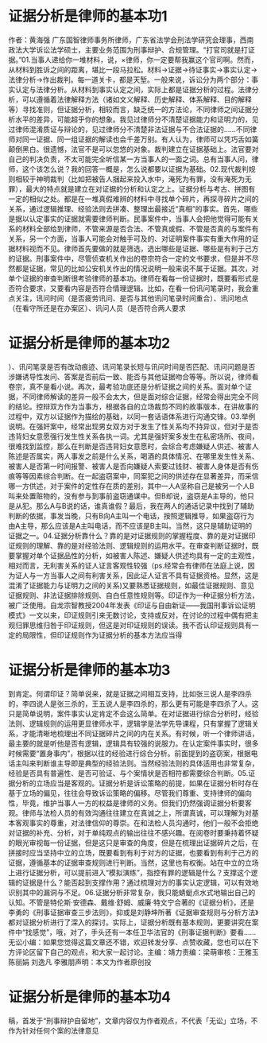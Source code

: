 # 证据分析是律师的基本功1

作者：黄海强 广东国智律师事务所律师，广东省法学会刑法学研究会理事，西南政法大学诉讼法学硕士，主要业务范围为刑事辩护、合规管理。“打官司就是打证据。”01.当事人递给你一堆材料，说，×律师，你一定要帮我赢这个官司啊。然而，从材料到胜诉之间的距离，堪比一段马拉松。材料→证据→待证事实→事实认定→法律分析→作出裁判。每一道关卡，都是天堑。一般来说，诉讼分为两个部分：事实认定与法律分析。从材料到事实认定之间，实际上都是证据分析的过程。法律分析，可以遵循着法律解释方法（诸如文义解释、历史解释、体系解释、目的解释等）寻找准则，但证据分析，相较而言，缺乏统一的方法论，不同律师之间证据分析水平的差异，可能超乎你的想象。我见过律师分不清楚证据能力和证明力的，见过律师混淆质证与辩论的，见过律师分不清楚非法证据与不合法证据的……不同律师对同一证据、同一组证据的解读也会千差万别。有人认为，律师可以凭巧舌如簧颠倒黑白。很遗憾，法官不是可以忽悠的对象。裁判建立在证据基础上。法官要对自己的判决负责，不太可能完全听信某一方当事人的一面之词。总有当事人问，律师，这个该怎么说？我的回答一概是，怎么说都要以证据为基础。02.现代裁判规则相较于神明裁判（比如把被告人捆起来投入水中，淹死为有罪，没有淹死为无罪），最大的特点就是建立在对证据的分析和认定之上。证据分析与考古、拼图有一定的相似之处。都是在一堆真假难辨的材料中寻找单个碎片，再探寻碎片之间的关系，通过逻辑推理、经验法则去拼凑、整理出最接近“真相”的事实。首先，哪些是据以认定事实的证据就需要律师判断。民事案件中，当事人会把他觉得可能有关系的材料全部给到律师，不管来源是否合法、不管真或假、不管是否真的与案件有关系，另一个方面，当事人可能会对触手可及的、对证明案件事实有重大作用的证据材料视而不见。律师首先要做的就是筛选，选出哪些是证据、哪些是有利于己方的证据。刑事案件中，尽管侦查机关作出的卷宗符合一定的文书要求，但是并不尽然都是证据，常见的比如公安机关作出的情况说明一般来说不属于证据。其次，对单个证据的审查判断很考验律师的基本功。律师在看每一份证据时，既要看形式是否符合要求，又要看内容是否符合情理逻辑。比如，在看一份讯问笔录时，我会重点关注，讯问时间（是否疲劳讯问、是否与其他讯问笔录时间重合）、讯问地点（在看守所还是在办案区）、讯问人员（是否符合两人要求

# 证据分析是律师的基本功2

）、讯问笔录是否有改动痕迹、讯问笔录长短与讯问时间是否匹配、讯问问题是否涉嫌诱导性发问、答案是否前后一致、能否与其他证据吻合等等。所以说，律师看卷宗，真不是看小说。再次，最考验功底还是分析证据之间的关系。面对单个证据，不同律师解读的差异一般不会太大，但是面对综合证据，经常会得出完全不同的结论。控辩双方作为当事方，根据各自的立场裁剪不同的故事版本，在讲故事的过程中，双方以证据作为描绘的基础，以同一套话语体系进行沟通交锋。03.举例说明。在强奸案中，经常出现男女双方对于发生了性关系均不持异议，但对于是否违背妇女意愿强行发生性关系各执一词。尤其是强奸案多发生在私密场所、夜间，很难找到监控，那么在判断是否违背妇女意愿时，会综合考虑嫌疑人供述、被害人陈述是否属实，两人事发之前是什么关系，喝酒的具体情况、在哪里发生性关系、被害人是否第一时间报警、被害人是否向嫌疑人索要过钱财、被害人身体是否有伤痕等等因素综合判断。在一起盗窃案中，同案犯之间的供述存在显著差异，而采信哪一方供述，对于案件的定性存在质的差别，其中一人A坚称自己是被另一个人B叫来处置赃物的，没有参与到事前盗窃通谋中。但B却说，盗窃是A主导的，他只是从犯。那么A与B说的话，谁真谁假？最后，我在两人的通话记录中找到了辅助判断的依据，事发当晚，只有B向A主叫一个电话，按照逻辑推导，如果盗窃行为由A主导，那么应该是A主叫电话，而不应该是B主叫。当然，这只是辅助证明的证据之一。04.证据分析靠什么？靠的是对证据规则的掌握程度、靠的是对证据印证规则的理解、靠的是对经验法则、逻辑规则的运用水平。在审查判断证据时，既要掌握对单个证据品性的分析，如被害人陈述、嫌疑人供述均具有一定的主观性，相对而言，无利害关系的证人证言客观性较强（ps.经常会有律师在法庭上说，因为证人与一方当事人之间有利害关系，因此证人证言不具有证据资格。显然，这是混淆了证据能力与证明力之间的关系)又要熟悉证据规则，如最佳证据规则、意见证据规则、非法证据排除规则、自白任意性规则等。印证作为一种证据分析方法，被广泛使用。自龙宗智教授2004年发表《印证与自由新证——我国刑事诉讼证明模式》一文以来，印证规则引来无数讨论，支持或反对，在讨论的过程中偶有把主观归罪思维归咎于印证规则，但这是对印证规则的误读。我不否认印证规则具有一定的局限性，但印证规则作为证据分析的基本方法应当得

# 证据分析是律师的基本功3

到肯定。何谓印证？简单说来，就是证据之间相互支持，比如张三说人是李四杀的，李四说人是张三杀的，王五说人是李四杀的，那么更有可能是李四杀了人。这只是简单说明，案件事实认定肯定不会这么简单。在对证据进行综合分析时，经验法则、逻辑规则的运用更显律师水平，逻辑学是法学先导课程，只有掌握了逻辑关系，才能清晰地梳理出不同证据碎片之间的内在关系。有时候，听一个律师讲话，最主要的就是听他是否有逻辑，逻辑具有较强的说服力。在认定案件事实时，很多时候需要“置身事内”，根据以往的经验进行综合分析。前面提到的盗窃案，根据电话主叫来判断谁主导即是典型的经验法则。当然经验法则的具体适用也非常复杂，经验是否具有普遍性、是否可验证、与个案情状是否相符都需要综合判断。05.证据分析的立场应当是客观的。证据分析是诉讼策略的前提，如果在证据分析时存在基于立场的偏见，往往会导致诉讼策略的偏移。尽管我们尊重、支持律师的偏向性，毕竟，维护当事人一方的权益是律师的义务。但我们仍然强调证据分析要客观。律师与法检人员的有效沟通往往建立在真诚之上，所谓真诚，可以理解为对基本客观事实的尊重，对法律信仰的尊崇。在和法检人员沟通时，他们一般不会拒绝对证据的补充、分析，对于单纯观点的输出往往不感兴趣。在阅卷时要秉持着怀疑的眼光审视每一份证据，但是这只是审查的角度，但是在梳理出证据碎片之后，在拼接时应当坚持中立的立场，既要看到有利于对方的证据，也要看到有利于己方的证据，遵循基本的证据审查规则进行判断。当然，这里也有权衡。站在中立的立场上进行证据分析，可以提前进入“模拟演练”，指控有罪的逻辑是什么？支撑这个逻辑的证据是什么？能否起到支撑作用？通过梳理对方的事实认定逻辑，可以有效地识别其中的漏洞与不足。06.证据分析非常复杂，我只能蜻蜓点水式地输出自己的认知。不管是特伦斯·安德森、戴维·舒姆、威廉·特文宁合著的《证据分析》，还是李勇的《刑事证据审查三步法则》，抑或是刘静坤所著《证据审查规则与分析方法》都对证据分析进行了深入的探讨。实际上，证据分析既有基本规则，更要讲究在案件中“找感觉”，哦，对了，手头还有一本任卫华法官的《刑事证据判断》要看……无讼小编：如果您觉得这篇文章还不错，欢迎转发分享、点赞收藏，您也可以在下方评论区留下自己的观点，和大家一起讨论。主编：靖力责编：梁萌审核：王雅玉 陈丽娟 刘逸凡 李雅朋声明：本文为作者原创投

# 证据分析是律师的基本功4

稿，首发于“刑事辩护自留地”，文章内容仅为作者观点，不代表「无讼」立场，不作为针对任何个案的法律意见

